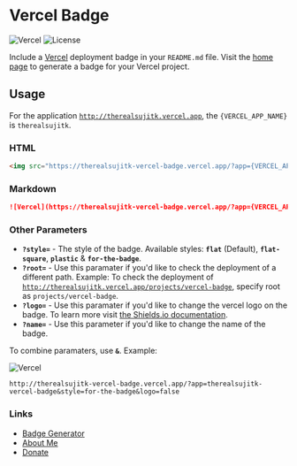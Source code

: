 # Vercel Badge

![Vercel](http://therealsujitk-vercel-badge.vercel.app/?app=therealsujitk-vercel-badge) ![License](https://img.shields.io/badge/license-MIT-blue)

Include a [Vercel](http://vercel.com) deployment badge in your `README.md` file. Visit the [home page](http://therealsujitk-vercel-badge.vercel.app) to generate a badge for your Vercel project.

## Usage

For the application [`http://therealsujitk.vercel.app`](http://therealsujitk.vercel.app), the `{VERCEL_APP_NAME}` is `therealsujitk`.

### HTML

```html
<img src="https://therealsujitk-vercel-badge.vercel.app/?app={VERCEL_APP_NAME}" />
```

### Markdown

```markdown
![Vercel](https://therealsujitk-vercel-badge.vercel.app/?app={VERCEL_APP_NAME})
```

### Other Parameters

- **`?style=`** - The style of the badge. Available styles: **`flat`** (Default), **`flat-square`**, **`plastic`** & **`for-the-badge`**.
- **`?root=`** - Use this paramater if you'd like to check the deployment of a different path. Example: To check the deployment of [`http://therealsujitk.vercel.app/projects/vercel-badge`](http://therealsujitk.vercel.app/projects/vercel-badge), specify root as `projects/vercel-badge`.
- **`?logo=`** - Use this paramater if you'd like to change the vercel logo on the badge. To learn more visit [the Shields.io documentation](https://shields.io/docs/logos).
- **`?name=`** - Use this parameter if you'd like to change the name of the badge.


To combine paramaters, use **`&`**. Example:

![Vercel](http://therealsujitk-vercel-badge.vercel.app/?app=therealsujitk-vercel-badge&style=for-the-badge&logo=none)

```
http://therealsujitk-vercel-badge.vercel.app/?app=therealsujitk-vercel-badge&style=for-the-badge&logo=false
```

### Links

- [Badge Generator](https://therealsujitk-vercel-badge.vercel.app)
- [About Me](https://therealsuji.tk)
- [Donate](https://therealsuji.tk/donate)
